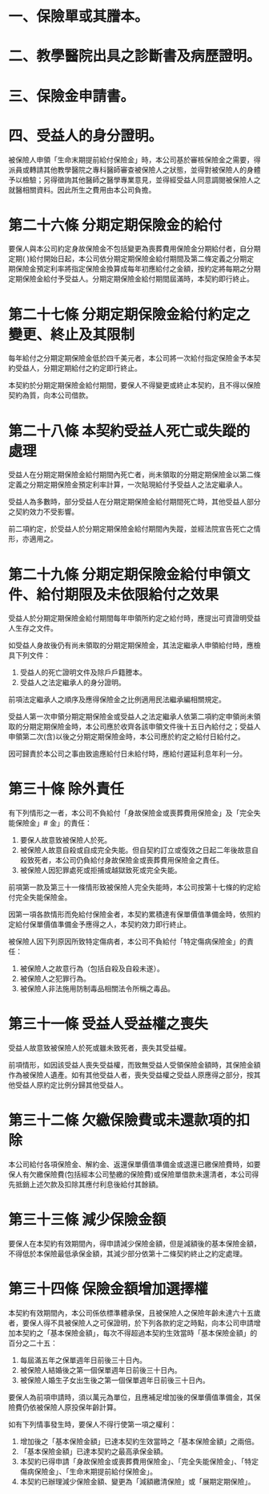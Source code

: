 # 一、保險單或其謄本。

# 二、教學醫院出具之診斷書及病歷證明。

# 三、保險金申請書。

# 四、受益人的身分證明。

被保險人申領「生命末期提前給付保險金」時，本公司基於審核保險金之需要，得派員或轉請其他教學醫院之專科醫師審查被保險人之狀態，並得對被保險人的身體予以檢驗；另得徵詢其他醫師之醫學專業意見，並得經受益人同意調閱被保險人之就醫相關資料。因此所生之費用由本公司負擔。

# 第二十六條 分期定期保險金的給付

要保人與本公司約定身故保險金不包括變更為喪葬費用保險金分期給付者，自分期定期( )給付開始日起，本公司依分期定期保險金給付期間及第二條定義之分期定期保險金預定利率將指定保險金換算成每年初應給付之金額，按約定將每期之分期定期保險金給付予受益人。分期定期保險金給付期間屆滿時，本契約即行終止。

# 第二十七條 分期定期保險金給付約定之變更、終止及其限制

每年給付之分期定期保險金低於四千美元者，本公司將一次給付指定保險金予本契約受益人，分期定期給付之約定即行終止。

本契約於分期定期保險金給付期間，要保人不得變更或終止本契約，且不得以保險契約為質，向本公司借款。

# 第二十八條 本契約受益人死亡或失蹤的處理

受益人在分期定期保險金給付期間內死亡者，尚未領取的分期定期保險金以第二條定義之分期定期保險金預定利率計算，一次貼現給付予受益人之法定繼承人。

受益人為多數時，部分受益人在分期定期保險金給付期間死亡時，其他受益人部分之契約效力不受影響。

前二項約定，於受益人於分期定期保險金給付期間內失蹤，並經法院宣告死亡之情形，亦適用之。

# 第二十九條 分期定期保險金給付申領文件、給付期限及未依限給付之效果

受益人於分期定期保險金給付期間每年申領所約定之給付時，應提出可資證明受益人生存之文件。

如受益人身故後仍有尚未領取的分期定期保險金，其法定繼承人申領給付時，應檢具下列文件：

1. 受益人的死亡證明文件及除戶戶籍謄本。
2. 受益人之法定繼承人的身分證明。

前項法定繼承人之順序及應得保險金之比例適用民法繼承編相關規定。

受益人第一次申領分期定期保險金或受益人之法定繼承人依第二項約定申領尚未領取的分期定期保險金時，本公司應於收齊各該申領文件後十五日內給付之；受益人申領第二次(含)以後之分期定期保險金時，本公司應於約定之給付日給付之。

因可歸責於本公司之事由致逾應給付日未給付時，應給付遲延利息年利一分。

# 第三十條 除外責任

有下列情形之一者，本公司不負給付「身故保險金或喪葬費用保險金」及「完全失能保險金」# 金」的責任：

1. 要保人故意致被保險人於死。
2. 被保險人故意自殺或自成完全失能。但自契約訂立或復效之日起二年後故意自殺致死者，本公司仍負給付身故保險金或喪葬費用保險金之責任。
3. 被保險人因犯罪處死或拒捕或越獄致死或完全失能。

前項第一款及第三十一條情形致被保險人完全失能時，本公司按第十七條的約定給付完全失能保險金。

因第一項各款情形而免給付保險金者，本契約累積達有保單價值準備金時，依照約定給付保單價值準備金予應得之人，本契約效力即行終止。

被保險人因下列原因所致特定傷病者，本公司不負給付「特定傷病保險金」的責任：

1. 被保險人之故意行為（包括自殺及自殺未遂）。
2. 被保險人之犯罪行為。
3. 被保險人非法施用防制毒品相關法令所稱之毒品。

# 第三十一條 受益人受益權之喪失

受益人故意致被保險人於死或雖未致死者，喪失其受益權。

前項情形，如因該受益人喪失受益權，而致無受益人受領保險金額時，其保險金額作為被保險人遺產。如有其他受益人者，喪失受益權之受益人原應得之部分，按其他受益人原約定比例分歸其他受益人。

# 第三十二條 欠繳保險費或未還款項的扣除

本公司給付各項保險金、解約金、返還保單價值準備金或退還已繳保險費時，如要保人有欠繳保險費(包括經本公司墊繳的保險費)或保險單借款未還清者，本公司得先抵銷上述欠款及扣除其應付利息後給付其餘額。

# 第三十三條 減少保險金額

要保人在本契約有效期間內，得申請減少保險金額，但是減額後的基本保險金額，不得低於本保險最低承保金額，其減少部分依第十二條契約終止之約定處理。

# 第三十四條 保險金額增加選擇權

本契約有效期間內，本公司係依標準體承保，且被保險人之保險年齡未達六十五歲者，要保人得不具被保險人之可保證明，於下列各款約定之時點，向本公司申請增加本契約之「基本保險金額」，每次不得超過本契約生效當時「基本保險金額」的百分之二十五：

1. 每屆滿五年之保單週年日前後三十日內。
2. 被保險人結婚後之第一個保單週年日前後三十日內。
3. 被保險人婚生子女出生後之第一個保單週年日前後三十日內。

要保人為前項申請時，須以萬元為單位，且應補足增加後的保單價值準備金，其保險費仍依被保險人原投保年齡計算。

如有下列情事發生時，要保人不得行使第一項之權利：

1. 增加後之「基本保險金額」已達本契約生效當時之「基本保險金額」之兩倍。
2. 「基本保險金額」已達本契約之最高承保金額。
3. 本契約已得申請「身故保險金或喪葬費用保險金」、「完全失能保險金」、「特定傷病保險金」、「生命末期提前給付保險金」。
4. 本契約已辦理減少保險金額、變更為「減額繳清保險」或「展期定期保險」。